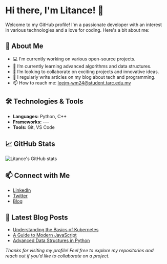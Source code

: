 # Hi there, I'm Litance! 👋

Welcome to my GitHub profile! I'm a passionate developer with an interest in various technologies and a love for coding. Here's a bit about me:

## 🚀 About Me

- 💻 I'm currently working on various open-source projects.
- 🌱 I’m currently learning advanced algorithms and data structures.
- 👯 I’m looking to collaborate on exciting projects and innovative ideas.
- 📝 I regularly write articles on my blog about tech and programming.
- 📫 How to reach me: [leejm-wm24@student.tarc.edu.my](mailto:leejm-wm24@student.tarc.edu.my)

## 🛠️ Technologies & Tools

- **Languages:** Python, C++
- **Frameworks:** ---
- **Tools:** Git, VS Code

## 📈 GitHub Stats

![Litance's GitHub stats](https://github-readme-stats.vercel.app/api?username=litance&show_icons=true&theme=radical)

## 📫 Connect with Me

- [LinkedIn](https://www.linkedin.com/in/litance)
- [Twitter](https://twitter.com/litance)
- [Blog](https://blog.litance.com)

## 📝 Latest Blog Posts

<!-- BLOG-POST-LIST:START -->
- [Understanding the Basics of Kubernetes](https://blog.litance.com/kubernetes-basics)
- [A Guide to Modern JavaScript](https://blog.litance.com/modern-javascript)
- [Advanced Data Structures in Python](https://blog.litance.com/advanced-data-structures-python)
<!-- BLOG-POST-LIST:END -->

*Thanks for visiting my profile! Feel free to explore my repositories and reach out if you’d like to collaborate on a project.*
